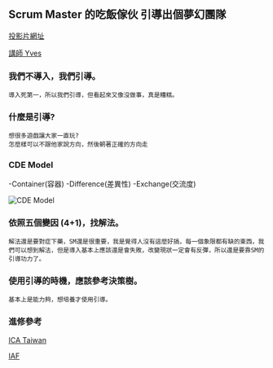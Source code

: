 ## Scrum Master 的吃飯傢伙 引導出個夢幻團隊

[投影片網址](https://funevo.com/2016/12/19/scrummaste-facilitation-team-agile-tour-taipei/)

[講師 Yves](https://funevo.com/about-guan-yu-yves-lin/)


### 我們不導入，我們引導。
    導入死第一，所以我們引導，但看起來又像沒做事，真是糟糕。

### 什麼是引導?
    想很多遊戲讓大家一直玩?
    怎麼樣可以不跟他家說方向，然後朝著正確的方向走


### CDE Model
-Container(容器)
-Difference(差異性)
-Exchange(交流度)

![CDE Model](https://i.imgur.com/BvHjFrP.png)

### 依照五個變因 (4+1)，找解法。
    解法還是要對症下藥，SM還是很重要，我是覺得人沒有這麼好搞，每一個象限都有缺的東西，我們可以想到解法，但是導入基本上應該還是會失敗，改變現狀一定會有反彈，所以還是要靠SM的引導功力了。
    
### 使用引導的時機，應該參考決策樹。
    基本上是能力夠，想培養才使用引導。

### 進修參考
[ICA Taiwan](https://sites.google.com/site/icataiw/courses-and-activities)

[IAF](https://www.facebook.com/iaftaiwan/)

